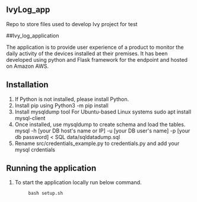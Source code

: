 ## IvyLog_app
Repo to store files used to develop Ivy project for test

##Ivy_log_application

The application is to provide user experience of a product to monitor the daily activity of the devices installed at their premises. It has been developed using python and Flask framework for the endpoint and hosted on Amazon AWS.

## Installation
1.	If Python is not installed, please install Python.
2.	Install pip using 
    Python3 -m pip install
3.	Install mysqldump tool
    For Ubuntu-based Linux systems
    sudo apt install mysql-client
4.  Once installed, use mysqldump to create schema and load the tables.
    mysql -h [your DB host's name or IP] -u [your DB user's name] -p [your db password] < SQL data/sqldatadump.sql
5.  Rename src/credentials_example.py to credentials.py and add your mysql crdentials

## Running the application
1.	To start the application locally run below command.

             bash setup.sh
             


             




